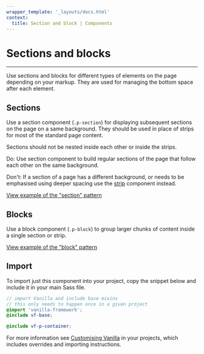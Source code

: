 ```yaml
---
wrapper_template: '_layouts/docs.html'
context:
  title: Section and block | Components
---
```


# Sections and blocks

<hr>

Use sections and blocks for different types of elements on the page depending on your markup. They are used for managing the bottom space after each element.

## Sections

Use a section component (`.p-section`) for displaying subsequent sections on the page on a same background. They should be used in place of strips for most of the standard page content.

Sections should not be nested inside each other or inside the strips.

<div class="row">
  <div class="col-6 col-medium-3">
    <div class="p-notification--positive">
      <p class="p-notification__content">
        <span class="p-notification__title">Do:</span>
        <span class="p-notification__message">Use section component to build regular sections of the page that follow each other on the same background.</span>
      </p>
    </div>
  </div>
  <div class="col-6 col-medium-3">
    <div class="p-notification--negative">
      <p class="p-notification__content">
        <span class="p-notification__title">Don't:</span>
        <span class="p-notification__message">If a section of a page has a different background, or needs to be emphasised using deeper spacing use the <a href="/docs/patterns/strip">strip</a> component instead.</span>
      </p>
    </div>
  </div>
</div>

<div class="embedded-example"><a href="/docs/examples/patterns/section-and-block/section" class="js-example">
View example of the "section" pattern
</a></div>

## Blocks

Use a block component (`.p-block`) to group larger chunks of content inside a single section or strip.

<div class="embedded-example"><a href="/docs/examples/patterns/section-and-block/block" class="js-example">
View example of the "block" pattern
</a></div>

## Import

To import just this component into your project, copy the snippet below and include it in your main Sass file.

```scss
// import Vanilla and include base mixins
// this only needs to happen once in a given project
@import 'vanilla-framework';
@include vf-base;

@include vf-p-container;
```

For more information see [Customising Vanilla](/docs/customising-vanilla/) in your projects, which includes overrides and importing instructions.
